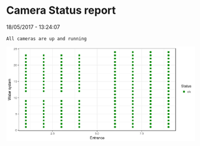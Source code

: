 Camera Status report
================
18/05/2017 - 13:24:07

    All cameras are up and running

![](camreport_files/figure-markdown_github/unnamed-chunk-2-1.png)
